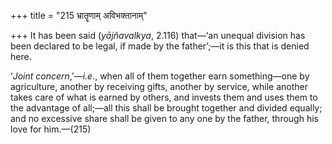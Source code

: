 +++
title = "215 भ्रातॄणाम् अविभक्तानाम्"

+++
It has been said (*yājñavalkya*, 2.116) that—‘an unequal division has
been declared to be legal, if made by the father’;—it is this that is
denied here.

‘*Joint concern*,’—*i.e*., when all of them together earn something—one
by agriculture, another by receiving gifts, another by service, while
another takes care of what is earned by others, and invests them and
uses them to the advantage of all;—all this shall be brought together
and divided equally; and no excessive share shall be given to any one by
the father, through his love for him.—(215)


